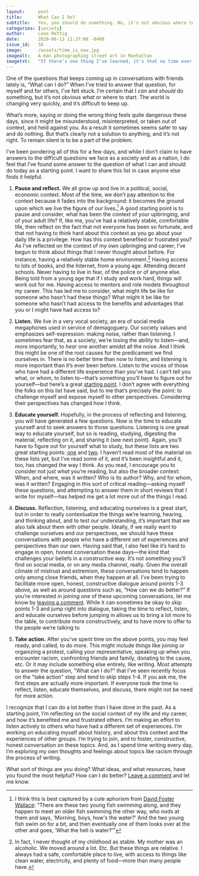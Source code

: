 ```yaml
---
layout:     post
title:      What Can I Do?
subtitle:   Yes, you should do something. No, it's not obvious where to start. Here are some ideas.
categories: [society]
author:     Lane Rettig
date:       2020-06-13 11:37:00 -0400
issue_id:   34
image:      /assets/time_is_now.jpg
imagealt:   A man photographing street art in Manhattan
imagetxt:   "If there's one thing I've learned, it's that no time ever feels right to make a change. There really is no time like the present. Street art in Soho, New York City, June 2020. Photo by the author."
---
```

One of the questions that keeps coming up in conversations with friends lately is, “What can I do?” When I’ve tried to answer that question, for myself and for others, I’ve felt stuck. I’m certain that I _can_ and _should_ do something, but it’s not obvious _what_ or where to start. The world is changing very quickly, and it’s difficult to keep up.

What’s more, saying or doing the wrong thing feels quite dangerous these days, since it might be misunderstood, misinterpreted, or taken out of context, and held against you. As a result it sometimes seems safer to say and do nothing. But that’s clearly not a solution to anything, and it’s not right. To remain silent is to be a part of the problem.

I’ve been pondering all of this for a few days, and while I don’t claim to have answers to the difficult questions we face as a society and as a nation, I do feel that I’ve found some answer to the question of what I can and should do today as a starting point. I want to share this list in case anyone else finds it helpful.

1. **Pause and reflect.** We all grow up and live in a political, social, economic context. Most of the time, we don’t pay attention to the context because it fades into the background: it becomes the ground upon which we live the figure of our lives.[^1] A good starting point is to pause and consider, what has been the context of your upbringing, and of your adult life? If, like me, you’ve had a relatively stable, comfortable life, then reflect on the fact that not everyone has been so fortunate, and that not having to think hard about this context as you go about your daily life is a privilege. How has this context benefited or frustrated you? As I’ve reflected on the context of my own upbringing and career, I’ve begun to think about things that I never thought about before. For instance, having a relatively stable home environment.[^2] Having access to lots of books, and the Internet, from a young age. Attending decent schools. Never having to live in fear, of the police or of anyone else. Being told from a young age that if I study and work hard, things will work out for me. Having access to mentors and role models throughout my career. This has led me to consider, what might life be like for someone who hasn’t had these things? What might it be like for someone who hasn’t had access to the benefits and advantages that you or I might have had access to?

2. **Listen.** We live in a very vocal society, an era of social media megaphones used in service of demagoguery. Our society values and emphasizes self-expression: making noise, rather than listening. I sometimes fear that, as a society, we’re losing the ability to listen—and, more importantly, to _hear_ one another amidst all the noise. And I think this might be one of the root causes for the predicament we find ourselves in. There is no better time than now to listen, and listening is more important than it’s ever been before. Listen to the voices of those who have had a different life experience than you’ve had. I can’t tell you what, or whom, to listen to—that’s something you’ll have to figure out for yourself—but here’s a great [starting point](https://www.nickgrossman.is/2020/listening/). I don’t agree with everything the folks on this list have said, but to me that’s precisely the point: to challenge myself and expose myself to other perspectives. Considering their perspectives has changed how I think.

3. **Educate yourself.** Hopefully, in the process of reflecting and listening, you will have generated a few questions. Now is the time to educate yourself and to seek answers to those questions. Listening is one great way to educate yourself, but so is reading, studying, digesting the material, reflecting on it, and sharing it (see next point). Again, you’ll have to figure out for yourself what to study, but these lists are two great starting points: [one](https://tinyurl.com/blm2020protests) and [two](https://docs.google.com/spreadsheets/d/e/2PACX-1vTkmrhfhYUfCcTbp3NoDmxKZUAN7xMiVuhqIlNBizKz-Ih7yPPqTPFgYzmd5NgKtEdpVugB6GoZwPWR/pubhtml). I haven’t read most of the material on these lists yet, but I’ve read some of it, and it’s been insightful and it, too, has changed the way I think. As you read, I encourage you to consider not just _what_ you’re reading, but also the broader context: When, and where, was it written? Who is its author? Why, and for whom, was it written? Engaging in this sort of critical reading—asking myself these questions, and attempting to answer them in short reviews that I write for myself—has helped me get a lot more out of the things I read.

4. **Discuss.** Reflection, listening, and educating ourselves is a great start, but in order to really contextualize the things we’re learning, hearing, and thinking about, and to test our understanding, it’s important that we also talk about them with other people. Ideally, if we really want to challenge ourselves and our perspectives, we should have these conversations with people who have a different set of experiences and perspectives than our own. Having said that, I also feel like it’s hard to engage in open, honest conversation these days—the kind that challenges your beliefs in a constructive way. It’s not something you’ll find on social media, or on any media channel, really. Given the overall climate of mistrust and extremism, these conversations tend to happen only among close friends, when they happen at all. I’ve been trying to facilitate more open, honest, constructive dialogue around points 1-3 above, as well as around questions such as, “How can we do better?” If you’re interested in joining one of these upcoming conversations, let me know by [leaving a comment](https://github.com/applescotch/applescotch.github.io/issues/34). While it can sometimes be okay to skip points 1-3 and jump right into dialogue, taking the time to reflect, listen, and educate ourselves before jumping in allows us to bring a lot more to the table, to contribute more constructively, and to have more to offer to the people we’re talking to

5. **Take action.** After you've spent time on the above points, you may feel ready, and called, to do more. This might include things like joining or organizing a protest, calling your representative, speaking up when you encounter racism, confronting friends and family, donating to the cause, etc. Or it may include something else entirely, like writing. Most attempts to answer the question, "What can I do?" that I've seen recently focus on the "take action" step and tend to skip steps 1-4. If you ask me, the first steps are actually more important. If everyone took the time to reflect, listen, educate themselves, and discuss, there might not be need for more action.

I recognize that I can do a lot better than I have done in the past. As a starting point, I’m reflecting on the social context of my life and my career, and how it’s benefited me and frustrated others. I’m making an effort to listen actively to others who have had a different set of experiences. I’m working on educating myself about history, and about this context and the experiences of other groups. I’m trying to join, and to foster, constructive, honest conversation on these topics. And, as I spend time writing every day, I’m exploring my own thoughts and feelings about topics like racism through the process of writing.

What sort of things are you doing? What ideas, and what resources, have you found the most helpful? How can I do better? [Leave a comment](https://github.com/applescotch/applescotch.github.io/issues/34) and let me know.

[^1]: I think this is best captured by a cute aphorism from [David Foster Wallace](https://www.theguardian.com/books/2008/sep/20/fiction): “There are these two young fish swimming along, and they happen to meet an older fish swimming the other way, who nods at them and says, ‘Morning, boys, how's the water?’ And the two young fish swim on for a bit, and then eventually one of them looks over at the other and goes, ‘What the hell is water?’”

[^2]: In fact, I never thought of my childhood as stable. My mother was an alcoholic. We moved around a lot. Etc. But these things are relative. I always had a safe, comfortable place to live, with access to things like clean water, electricity, and plenty of food—more than many people have.
